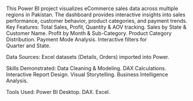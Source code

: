 This Power BI project visualizes eCommerce sales data across multiple regions in Pakistan. The dashboard provides interactive insights into sales performance, customer behavior, product categories, and payment trends.
Key Features:
Total Sales, Profit, Quantity & AOV tracking.
Sales by State & Customer Name.
Profit by Month & Sub-Category.
Product Category Distribution.
Payment Mode Analysis.
Interactive filters for Quarter and State.

Data Sources:
Excel datasets (Details, Orders) imported into Power.

Skills Demonstrated:
Data Cleaning & Modeling.
DAX Calculations.
Interactive Report Design.
Visual Storytelling.
Business Intelligence Analysis.

Tools Used:
Power BI Desktop.
DAX.
Excel.
